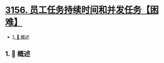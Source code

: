 # [3156. 员工任务持续时间和并发任务【困难】](https://github.com/tnotesjs/TNotes.leetcode/tree/main/notes/3156.%20%E5%91%98%E5%B7%A5%E4%BB%BB%E5%8A%A1%E6%8C%81%E7%BB%AD%E6%97%B6%E9%97%B4%E5%92%8C%E5%B9%B6%E5%8F%91%E4%BB%BB%E5%8A%A1%E3%80%90%E5%9B%B0%E9%9A%BE%E3%80%91)

<!-- region:toc -->

- [1. 📝 概述](#1--概述)

<!-- endregion:toc -->

## 1. 📝 概述
